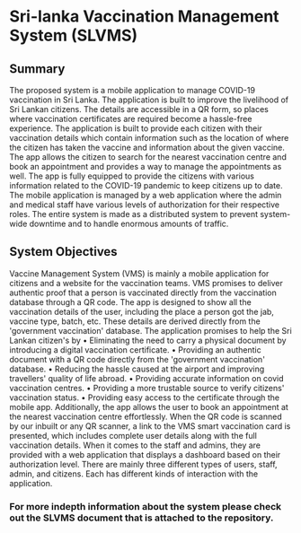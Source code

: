 # Sri-lanka Vaccination Management System (SLVMS)
## Summary 
The proposed system is a mobile application to manage COVID-19 vaccination in Sri 
Lanka. The application is built to improve the livelihood of Sri Lankan citizens. The 
details are accessible in a QR form, so places where vaccination certificates are 
required become a hassle-free experience. The application is built to provide each 
citizen with their vaccination details which contain information such as the location of 
where the citizen has taken the vaccine and information about the given vaccine. The 
app allows the citizen to search for the nearest vaccination centre and book an 
appointment and provides a way to manage the appointments as well. The app is fully 
equipped to provide the citizens with various information related to the COVID-19
pandemic to keep citizens up to date. The mobile application is managed by a web 
application where the admin and medical staff have various levels of authorization for 
their respective roles. The entire system is made as a distributed system to prevent 
system-wide downtime and to handle enormous amounts of traffic.

## System Objectives
Vaccine Management System (VMS) is mainly a mobile application for citizens and a 
website for the vaccination teams. VMS promises to deliver authentic proof that a 
person is vaccinated directly from the vaccination database through a QR code. The 
app is designed to show all the vaccination details of the user, including the place a
person got the jab, vaccine type, batch, etc. These details are derived directly from the 
'government vaccination' database.
The application promises to help the Sri Lankan citizen's by 
• Eliminating the need to carry a physical document by introducing a digital
vaccination certificate.
• Providing an authentic document with a QR code directly from the 
'government vaccination' database.
• Reducing the hassle caused at the airport and improving travellers' quality of 
life abroad.
• Providing accurate information on covid vaccination centres.
• Providing a more trustable source to verify citizens' vaccination status.
• Providing easy access to the certificate through the mobile app.
Additionally, the app allows the user to book an appointment at the nearest vaccination 
centre effortlessly. When the QR code is scanned by our inbuilt or any QR scanner, a
link to the VMS smart vaccination card is presented, which includes complete user 
details along with the full vaccination details. When it comes to the staff and admins, 
they are provided with a web application that displays a dashboard based on their 
authorization level. There are mainly three different types of users, staff, admin, and 
citizens. Each has different kinds of interaction with the application. 

### For more indepth information about the system please check out the SLVMS document that is attached to the repository.

